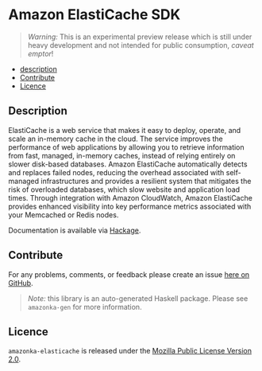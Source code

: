 # Amazon ElastiCache SDK

> _Warning:_ This is an experimental preview release which is still under heavy development and not intended for public consumption, _caveat emptor_!

* [description](#description)
* [Contribute](#contribute)
* [Licence](#licence)

## Description

ElastiCache is a web service that makes it easy to deploy, operate, and scale an in-memory cache in the cloud. The service improves the performance of web applications by allowing you to retrieve information from fast, managed, in-memory caches, instead of relying entirely on slower disk-based databases. Amazon ElastiCache automatically detects and replaces failed nodes, reducing the overhead associated with self-managed infrastructures and provides a resilient system that mitigates the risk of overloaded databases, which slow website and application load times. Through integration with Amazon CloudWatch, Amazon ElastiCache provides enhanced visibility into key performance metrics associated with your Memcached or Redis nodes.

Documentation is available via [Hackage](http://hackage.haskell.org/package/amazonka-elasticache).


## Contribute

For any problems, comments, or feedback please create an issue [here on GitHub](https://github.com/brendanhay/amazonka/issues).

> _Note:_ this library is an auto-generated Haskell package. Please see `amazonka-gen` for more information.


## Licence

`amazonka-elasticache` is released under the [Mozilla Public License Version 2.0](http://www.mozilla.org/MPL/).
